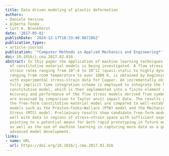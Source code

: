 ```yaml
---
title: Data driven modeling of plastic deformation
authors:
- Daniele Versino
- Alberto Tonda
- Curt A. Bronkhorst
date: '2017-05-01'
publishDate: '2024-12-17T18:33:40.987186Z'
publication_types:
- article-journal
publication: '*Computer Methods in Applied Mechanics and Engineering*'
doi: 10.1016/j.cma.2017.02.016
abstract: In this paper the application of machine learning techniques for the development
  of constitutive material models is being investigated. A flow stress model, for
  strain rates ranging from 10^−4 to 10^12 (quasi-static to highly dynamic), and temperatures
  ranging from room temperature to over 1000 K, is obtained by beginning directly
  with experimental stress–strain data for Copper. An incrementally objective and
  fully implicit time integration scheme is employed to integrate the hypo-elastic
  constitutive model, which is then implemented into a finite element code for evaluation.
  Accuracy and performance of the flow stress models derived from symbolic regression
  are assessed by comparison to Taylor anvil impact data. The results obtained with
  the free-form constitutive material model are compared to well-established strength
  models such as the Preston–Tonks–Wallace (PTW) model and the Mechanical Threshold
  Stress (MTS) model. Preliminary results show candidate free-form models comparing
  well with data in regions of stress–strain space with sufficient experimental data,
  pointing to a potential means for both rapid prototyping in future model development,
  as well as the use of machine learning in capturing more data as a guide for more
  advanced model development.
links:
- name: URL
  url: https://doi.org/10.1016/j.cma.2017.02.016
---
```

